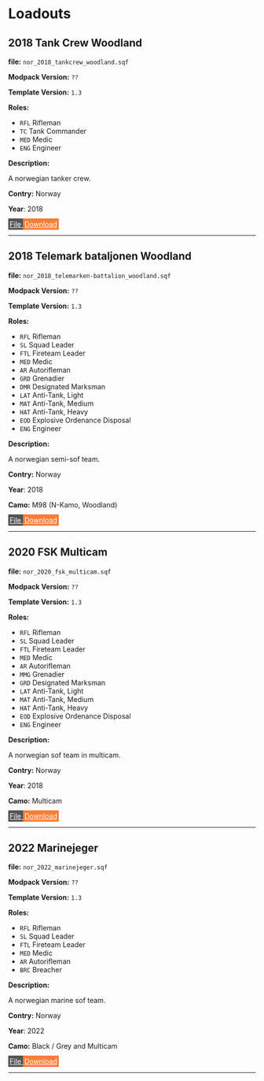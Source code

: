 # Loadouts

## 2018 Tank Crew Woodland
**file:** `nor_2018_tankcrew_woodland.sqf`

**Modpack Version:** `??`

**Template Version:** `1.3`

**Roles:** 
- `RFL` Rifleman
- `TC` Tank Commander
- `MED` Medic
- `ENG` Engineer

**Description:**

A norwegian tanker crew.

**Contry:** Norway

**Year**: 2018

<a download href="https://github.com/clustermod/Harks-CMF3-Loadouts/raw/standardizationExample/loadouts/norway/loadouts/nor_2018_tankcrew_woodland.sqf" style="background-color: #555555; padding: 3px 0 3px 3px; color: white">
    <span>File</span> <span style="background-color: #fe7d37; padding: 3px">Download</span>
</a>

---

## 2018 Telemark bataljonen Woodland 
**file:** `nor_2018_telemarken-battalion_woodland.sqf`

**Modpack Version:** `??`

**Template Version:** `1.3`

**Roles:** 
- `RFL` Rifleman
- `SL` Squad Leader
- `FTL` Fireteam Leader
- `MED` Medic
- `AR` Autorifleman
- `GRD` Grenadier
- `DMR` Designated Marksman
- `LAT` Anti-Tank, Light
- `MAT` Anti-Tank, Medium
- `HAT` Anti-Tank, Heavy
- `EOD` Explosive Ordenance Disposal
- `ENG` Engineer

**Description:**

A norwegian semi-sof team.

**Contry:** Norway

**Year**: 2018

**Camo:** M98 (N-Kamo, Woodland)

<a download href="https://github.com/clustermod/Harks-CMF3-Loadouts/raw/standardizationExample/loadouts/norway/loadouts/nor_2018_telemarken-battalion_woodland.sqf" style="background-color: #555555; padding: 3px 0 3px 3px; color: white">
    <span>File</span> <span style="background-color: #fe7d37; padding: 3px">Download</span>
</a>

---

## 2020 FSK Multicam 
**file:** `nor_2020_fsk_multicam.sqf`

**Modpack Version:** `??`

**Template Version:** `1.3`

**Roles:** 
- `RFL` Rifleman
- `SL` Squad Leader
- `FTL` Fireteam Leader
- `MED` Medic
- `AR` Autorifleman
- `MMG` Grenadier
- `GRD` Designated Marksman
- `LAT` Anti-Tank, Light
- `MAT` Anti-Tank, Medium
- `HAT` Anti-Tank, Heavy
- `EOD` Explosive Ordenance Disposal
- `ENG` Engineer

**Description:**

A norwegian sof team in multicam.

**Contry:** Norway

**Year**: 2018

**Camo:** Multicam

<a download href="https://github.com/clustermod/Harks-CMF3-Loadouts/raw/standardizationExample/loadouts/norway/loadouts/nor_2020_fsk_multicam.sqf" style="background-color: #555555; padding: 3px 0 3px 3px; color: white">
    <span>File</span> <span style="background-color: #fe7d37; padding: 3px">Download</span>
</a>

---

## 2022 Marinejeger 
**file:** `nor_2022_marinejeger.sqf`

**Modpack Version:** `??`

**Template Version:** `1.3`

**Roles:** 
- `RFL` Rifleman
- `SL` Squad Leader
- `FTL` Fireteam Leader
- `MED` Medic
- `AR` Autorifleman
- `BRC` Breacher

**Description:**

A norwegian marine sof team.

**Contry:** Norway

**Year**: 2022

**Camo:** Black / Grey and Multicam

<a download href="https://github.com/clustermod/Harks-CMF3-Loadouts/raw/standardizationExample/loadouts/norway/loadouts/nor_2022_marinejeger.sqf" style="background-color: #555555; padding: 3px 0 3px 3px; color: white">
    <span>File</span> <span style="background-color: #fe7d37; padding: 3px">Download</span>
</a>

---